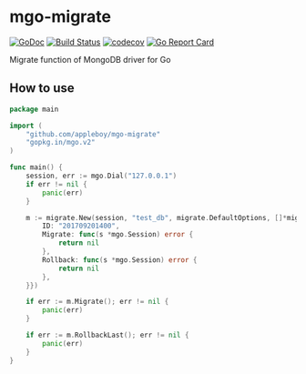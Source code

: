 # mgo-migrate

[![GoDoc](https://godoc.org/github.com/appleboy/mgo-migrate?status.svg)](https://godoc.org/github.com/appleboy/mgo-migrate)
[![Build Status](http://drone.wu-boy.com/api/badges/appleboy/mgo-migrate/status.svg)](http://drone.wu-boy.com/appleboy/mgo-migrate)
[![codecov](https://codecov.io/gh/appleboy/mgo-migrate/branch/master/graph/badge.svg)](https://codecov.io/gh/appleboy/mgo-migrate)
[![Go Report Card](https://goreportcard.com/badge/github.com/appleboy/mgo-migrate)](https://goreportcard.com/report/github.com/appleboy/mgo-migrate)

Migrate function of MongoDB driver for Go

## How to use

```go
package main

import (
	"github.com/appleboy/mgo-migrate"
	"gopkg.in/mgo.v2"
)

func main() {
	session, err := mgo.Dial("127.0.0.1")
	if err != nil {
		panic(err)
	}

	m := migrate.New(session, "test_db", migrate.DefaultOptions, []*migrate.Migration{{
		ID: "201709201400",
		Migrate: func(s *mgo.Session) error {
			return nil
		},
		Rollback: func(s *mgo.Session) error {
			return nil
		},
	}})

	if err := m.Migrate(); err != nil {
		panic(err)
	}

	if err := m.RollbackLast(); err != nil {
		panic(err)
	}
}
```

